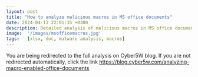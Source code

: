 ```yaml
---
layout: post
title: "How to analyze malicious macros in MS office documents"
date: 2024-04-13 22:01:35 +0300
description: Detailed analysis of malicious macros in MS office documents, published on Cyber5W blog
image:  '/images/msofficemacros.jpg'
tags:   [xlsx, doc, malware analysis, macros]
---
```

<html>
  <head>
    <meta http-equiv="refresh" content="3; url=https://blog.cyber5w.com/analyzing-macro-enabled-office-documents">
  </head>
  <body>
    <p>You are being redirected to the full analysis on Cyber5W blog. If you are not redirected automatically, click the link <a href="https://blog.cyber5w.com/analyzing-macro-enabled-office-documents" target="_blank" rel="noopener noreferrer">https://blog.cyber5w.com/analyzing-macro-enabled-office-documents</a></p>
  </body>
</html>
